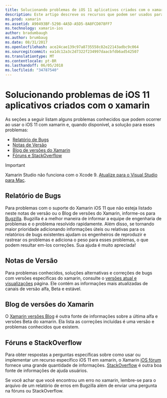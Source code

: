 ```yaml
---
title: Solucionando problemas de iOS 11 aplicativos criados com o xamarin
description: Este artigo descreve os recursos que podem ser usados para solução de problemas durante o desenvolvimento de aplicativos xamarin. Ele aborda o relato de erros, notas de versão, o blog de versões de Xamarin e opções de suporte.
ms.prod: xamarin
ms.assetid: A90493BF-5298-4A5D-A5D5-8A8FCD078FF7
ms.technology: xamarin-ios
author: bradumbaugh
ms.author: brumbaug
ms.date: 08/31/2017
ms.openlocfilehash: ace24cae139c97a8735558c82e22143adbc9c064
ms.sourcegitcommit: ea1dc12a3c2d7322f234997daacbfdb6ad542507
ms.translationtype: MT
ms.contentlocale: pt-BR
ms.lasthandoff: 06/05/2018
ms.locfileid: "34787540"
---
```

# <a name="troubleshooting-ios-11-apps-built-with-xamarinios"></a>Solucionando problemas de iOS 11 aplicativos criados com o xamarin

As seções a seguir listam alguns problemas conhecidos que podem ocorrer ao usar o iOS 11 com xamarin e, quando disponível, a solução para esses problemas:

- [Relatório de Bugs](#Reporting-Bugs)
- [Notas de Versão](#Release-Notes)
- [Blog de versões do Xamarin](#Xamarin-Releases-Blog)
- [Fóruns e StackOverflow](#Forums-and-StackOverflow)

> [!IMPORTANT]
> Xamarin Studio não funciona com o Xcode 9.
> [Atualize para o Visual Studio para Mac](https://www.visualstudio.com/vs/).

<a name="Reporting-Bugs" />

## <a name="reporting-bugs"></a>Relatório de Bugs

Para problemas com o suporte do Xamarin iOS 11 que não esteja listado neste notas de versão ou o Blog de versões do Xamarin, informe-os para [Bugzilla](https://bugzilla.xamarin.com/enter_bug.cgi?product=iOS). Bugzilla é a melhor maneira de informar a equipe de engenharia de problemas e o problema resolvido rapidamente. Além disso, se tornando maior prioridade adicionando informações úteis ou relativas para os relatórios de bugs existentes ajudam os engenheiros de reproduzir e rastrear os problemas e adiciona o peso para esses problemas, o que podem resultar em-los correções. Sua ajuda é muito apreciada!

<a name="Release-Notes" />

## <a name="release-notes"></a>Notas de Versão

Para problemas conhecidos, soluções alternativas e correções de bugs com versões específicas do xamarin, consulte o [versões atual e visualizações](https://developer.xamarin.com/releases/current/) página. Ele contém as informações mais atualizadas de canais de versão alfa, Beta e estável.

<a name="Xamarin-Releases-Blog" />

## <a name="xamarin-releases-blog"></a>Blog de versões do Xamarin

O [Xamarin versões Blog](https://releases.xamarin.com/) é outra fonte de informações sobre a última alfa e versões Beta do xamarin. Ela lista as correções incluídas é uma versão e problemas conhecidos que existem.

<a name="Forums-and-StackOverflow" />

## <a name="forums-and-stackoverflow"></a>Fóruns e StackOverflow

Para obter respostas a perguntas específicas sobre como usar ou implementar um recurso específico iOS 11 em xamarin, o Xamarin [iOS fórum](http://forums.xamarin.com/categories/ios) fornece uma grande quantidade de informações. [StackOverflow](http://stackoverflow.com/search?tab=newest&q=xamarin) é outra boa fonte de informações de ajuda usuários.

Se você achar que você encontrou um erro no xamarin, lembre-se para o arquivo de um relatório de erros em Bugzilla além de enviar uma pergunta na fóruns ou StackOverflow.
